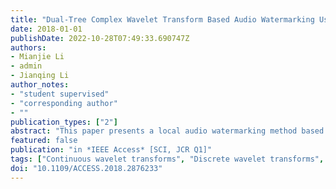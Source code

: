 ```yaml
---
title: "Dual-Tree Complex Wavelet Transform Based Audio Watermarking Using Distortion-Compensated Dither Modulation"
date: 2018-01-01
publishDate: 2022-10-28T07:49:33.690747Z
authors: 
- Mianjie Li
- admin
- Jianqing Li
author_notes:
- "student supervised"
- "corresponding author"
- ""
publication_types: ["2"]
abstract: "This paper presents a local audio watermarking method based on the dual-tree complex wavelet transform (DT CWT) and distortion-compensated dither modulation (DC-DM). Specifically, we perform DT CWT on extracted audio segment, and embed the watermark signal in the decomposed low-pass coefficients. During the embedding process, the selected coefficients are block-divided into multiple host vectors, and the watermark signal is embedded into the selected set of host vectors by the dither modulation process. During the extraction process, the DC-DM is applied to generate the statistical differences, and the minimum distance decoding is employed to extract the watermark signal. Experimental results show that the proposed method is robust against common signal processing attacks and de-synchronization attacks, such as re-quantization, resampling, MP3 compression, cropping, and so on. Comparisons with the existing methods also show the superiority of our proposed method."
featured: false
publication: "in *IEEE Access* [SCI, JCR Q1]"
tags: ["Continuous wavelet transforms", "Discrete wavelet transforms", "Distortion-compensated dither modulation (DC-DM)", "Dual-tree complex wavelet transform (DT CWT)", "Flowcharts", "local audio watermarking", "minimum distance decoding", "Modulation", "Watermarking"]
doi: "10.1109/ACCESS.2018.2876233"
---
```


